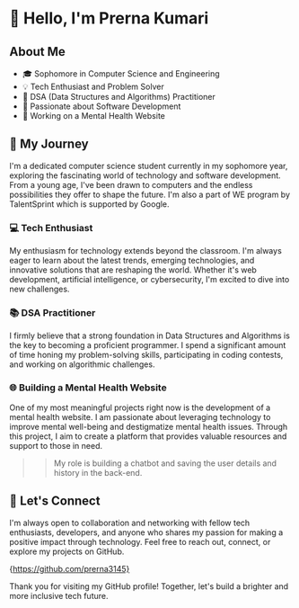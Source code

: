 # 👋 Hello, I'm Prerna Kumari

## About Me

- 🎓 Sophomore in Computer Science and Engineering
- 💡 Tech Enthusiast and Problem Solver
- 👾 DSA (Data Structures and Algorithms) Practitioner
- 🌱 Passionate about Software Development
- 🧠 Working on a Mental Health Website

## 🚀 My Journey

I'm a dedicated computer science student currently in my sophomore year, exploring the fascinating world of technology and software development. From a young age, I've been drawn to computers and the endless possibilities they offer to shape the future. I'm also a part of WE program by TalentSprint which is supported by Google.

### 💻 Tech Enthusiast

My enthusiasm for technology extends beyond the classroom. I'm always eager to learn about the latest trends, emerging technologies, and innovative solutions that are reshaping the world. Whether it's web development, artificial intelligence, or cybersecurity, I'm excited to dive into new challenges.

### 📚 DSA Practitioner

I firmly believe that a strong foundation in Data Structures and Algorithms is the key to becoming a proficient programmer. I spend a significant amount of time honing my problem-solving skills, participating in coding contests, and working on algorithmic challenges.

### 🌐 Building a Mental Health Website

One of my most meaningful projects right now is the development of a mental health website. I am passionate about leveraging technology to improve mental well-being and destigmatize mental health issues. Through this project, I aim to create a platform that provides valuable resources and support to those in need.
>>My role is building a chatbot and saving the user details and history in the back-end.

## 🌟 Let's Connect

I'm always open to collaboration and networking with fellow tech enthusiasts, developers, and anyone who shares my passion for making a positive impact through technology. Feel free to reach out, connect, or explore my projects on GitHub.

{https://github.com/prerna3145}

Thank you for visiting my GitHub profile! Together, let's build a brighter and more inclusive tech future.
